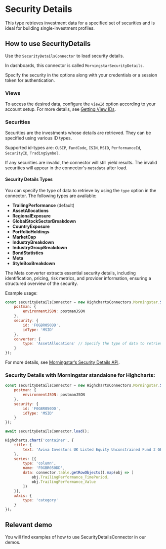 # Security Details

This type retrieves investment data for a specified set of securities and is ideal for building single-investment profiles.

## How to use SecurityDetails

Use the `SecurityDetailsConnector` to load security details.

In dashboards, this connector is called `MorningstarSecurityDetails`.

Specify the security in the options along with your credentials or a session token
for authentication.

### Views

To access the desired data, configure the `viewId` option according to your account setup. For more details, see [Getting View IDs].

### Securities

Securities are the investments whose details are retrieved. They can be specified using various ID types.

Supported id-types are: `CUSIP`, `FundCode`, `ISIN`, `MSID`, `PerformanceId`, `SecurityID`, `TradingSymbol`.

If any securities are invalid, the connector will still yield results. The invalid securities will appear in the connector's `metadata` after load.

#### Security Details Types

You can specify the type of data to retrieve by using the `type` option in the connector. The following types are available:

- **TrailingPerformance** (default)
- **AssetAllocations**
- **RegionalExposure**
- **GlobalStockSectorBreakdown**
- **CountryExposure**
- **PortfolioHoldings**
- **MarketCap**
- **IndustryBreakdown**
- **IndustryGroupBreakdown**
- **BondStatistics**
- **Meta**
- **StyleBoxBreakdown**

The Meta converter extracts essential security details, including identification, pricing, risk metrics, and provider information, ensuring a structured overview of the security.

Example usage:

```js
const securityDetailsConnector = new HighchartsConnectors.Morningstar.SecurityDetailsConnector({
    postman: {
        environmentJSON: postmanJSON
    },
    security: {
        id: 'F0GBR050DD',
        idType: 'MSID'
    },
    converter: {
        type: 'AssetAllocations' // Specify the type of data to retrieve
    }
});
```

For more details, see [Morningstar’s Security Details API].

### Security Details with Morningstar standalone for Highcharts:

```js
const securityDetailsConnector = new HighchartsConnectors.Morningstar.SecurityDetailsConnector({
    postman: {
        environmentJSON: postmanJSON
    },
    security: {
        id: 'F0GBR050DD',
        idType: 'MSID'
    }
});

await securityDetailsConnector.load();

Highcharts.chart('container', {
    title: {
        text: 'Aviva Investors UK Listed Equity Unconstrained Fund 2 GBP Acc'
    },
    series: [{
        type: 'column',
        name: 'F0GBR050DD',
        data: connector.table.getRowObjects().map(obj => [
            obj.TrailingPerformance_TimePeriod,
            obj.TrailingPerformance_Value
        ])
    }],
    xAxis: {
        type: 'category'
    }
});
```

## Relevant demo

You will find examples of how to use SecurityDetailsConnector in our demos.

[Morningstar’s Security Details API]: https://developer.morningstar.com/direct-web-services/documentation/api-reference/security-details/overview

[Getting View IDs]: https://developer.morningstar.com/direct-web-services/documentation/direct-web-services/security-details/investment-details#get-views